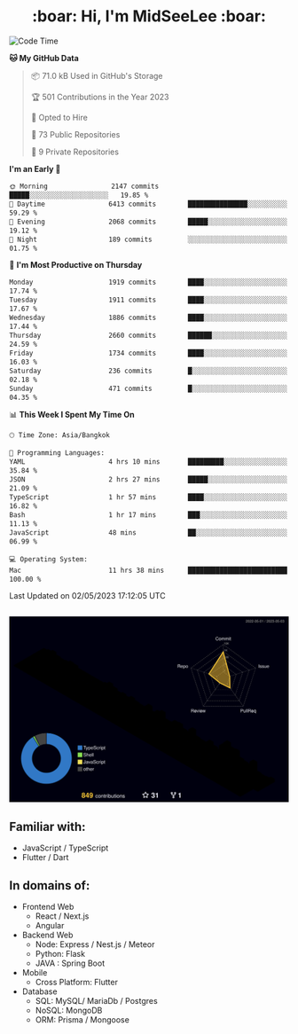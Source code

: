 <h1 align="center"> :boar: Hi, I'm MidSeeLee :boar:</h1>
 
<!--START_SECTION:waka-->
![Code Time](http://img.shields.io/badge/Code%20Time-561%20hrs%2045%20mins-blue)

**🐱 My GitHub Data** 

> 📦 71.0 kB Used in GitHub's Storage 
 > 
> 🏆 501 Contributions in the Year 2023
 > 
> 💼 Opted to Hire
 > 
> 📜 73 Public Repositories 
 > 
> 🔑 9 Private Repositories 
 > 
**I'm an Early 🐤** 

```text
🌞 Morning                2147 commits        █████░░░░░░░░░░░░░░░░░░░░   19.85 % 
🌆 Daytime                6413 commits        ███████████████░░░░░░░░░░   59.29 % 
🌃 Evening                2068 commits        █████░░░░░░░░░░░░░░░░░░░░   19.12 % 
🌙 Night                  189 commits         ░░░░░░░░░░░░░░░░░░░░░░░░░   01.75 % 
```
📅 **I'm Most Productive on Thursday** 

```text
Monday                   1919 commits        ████░░░░░░░░░░░░░░░░░░░░░   17.74 % 
Tuesday                  1911 commits        ████░░░░░░░░░░░░░░░░░░░░░   17.67 % 
Wednesday                1886 commits        ████░░░░░░░░░░░░░░░░░░░░░   17.44 % 
Thursday                 2660 commits        ██████░░░░░░░░░░░░░░░░░░░   24.59 % 
Friday                   1734 commits        ████░░░░░░░░░░░░░░░░░░░░░   16.03 % 
Saturday                 236 commits         █░░░░░░░░░░░░░░░░░░░░░░░░   02.18 % 
Sunday                   471 commits         █░░░░░░░░░░░░░░░░░░░░░░░░   04.35 % 
```


📊 **This Week I Spent My Time On** 

```text
🕑︎ Time Zone: Asia/Bangkok

💬 Programming Languages: 
YAML                     4 hrs 10 mins       █████████░░░░░░░░░░░░░░░░   35.84 % 
JSON                     2 hrs 27 mins       █████░░░░░░░░░░░░░░░░░░░░   21.09 % 
TypeScript               1 hr 57 mins        ████░░░░░░░░░░░░░░░░░░░░░   16.82 % 
Bash                     1 hr 17 mins        ███░░░░░░░░░░░░░░░░░░░░░░   11.13 % 
JavaScript               48 mins             ██░░░░░░░░░░░░░░░░░░░░░░░   06.99 % 

💻 Operating System: 
Mac                      11 hrs 38 mins      █████████████████████████   100.00 % 
```


 Last Updated on 02/05/2023 17:12:05 UTC
<!--END_SECTION:waka-->

##

![](./profile-3d-contrib/profile-night-rainbow.svg)

## Familiar with:
- JavaScript / TypeScript
- Flutter / Dart

## In domains of:
- Frontend Web
  - React / Next.js
  - Angular
- Backend Web
  - Node: Express / Nest.js / Meteor
  - Python: Flask
  - JAVA : Spring Boot
- Mobile
  - Cross Platform: Flutter
- Database
  - SQL: MySQL/ MariaDb / Postgres
  - NoSQL: MongoDB
  - ORM: Prisma / Mongoose
